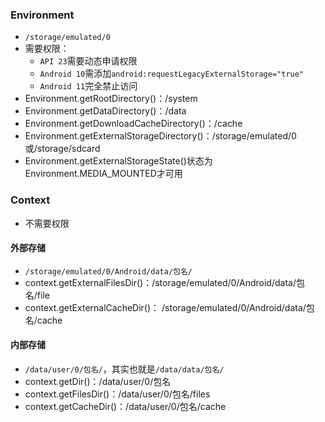 ### Environment
* `/storage/emulated/0`
* 需要权限：
	* `API 23`需要动态申请权限
	* `Android 10`需添加`android:requestLegacyExternalStorage="true"`
	* `Android 11`完全禁止访问
* Environment.getRootDirectory()：/system
* Environment.getDataDirectory()：/data
* Environment.getDownloadCacheDirectory()：/cache
* Environment.getExternalStorageDirectory()：/storage/emulated/0或/storage/sdcard
* Environment.getExternalStorageState()状态为Environment.MEDIA_MOUNTED才可用

### Context
* 不需要权限

#### 外部存储
* `/storage/emulated/0/Android/data/包名/`
* context.getExternalFilesDir()：/storage/emulated/0/Android/data/包名/file
* context.getExternalCacheDir()： /storage/emulated/0/Android/data/包名/cache

#### 内部存储
* `/data/user/0/包名/`，其实也就是`/data/data/包名/`
* context.getDir()：/data/user/0/包名
* context.getFilesDir()：/data/user/0/包名/files
* context.getCacheDir()：/data/user/0/包名/cache